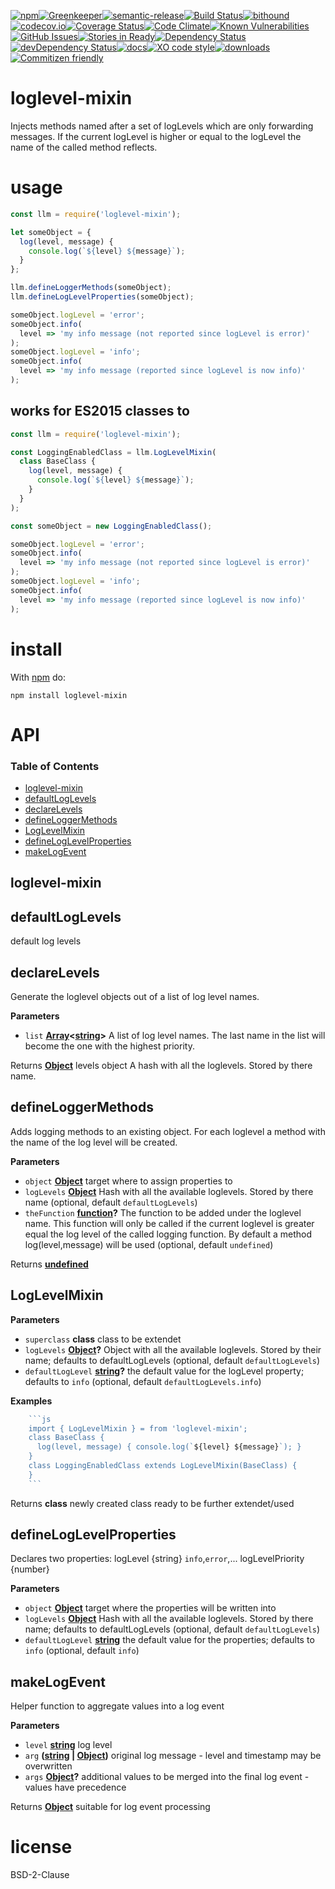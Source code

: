 [![npm](https://img.shields.io/npm/v/loglevel-mixin.svg)](https://www.npmjs.com/package/loglevel-mixin)[![Greenkeeper](https://badges.greenkeeper.io/arlac77/loglevel-mixin.svg)](https://greenkeeper.io/)[![semantic-release](https://img.shields.io/badge/%20%20%F0%9F%93%A6%F0%9F%9A%80-semantic--release-e10079.svg)](https://github.com/arlac77/loglevel-mixin)[![Build Status](https://secure.travis-ci.org/arlac77/loglevel-mixin.png)](http://travis-ci.org/arlac77/loglevel-mixin)[![bithound](https://www.bithound.io/github/arlac77/loglevel-mixin/badges/score.svg)](https://www.bithound.io/github/arlac77/loglevel-mixin)[![codecov.io](http://codecov.io/github/arlac77/loglevel-mixin/coverage.svg?branch=master)](http://codecov.io/github/arlac77/loglevel-mixin?branch=master)[![Coverage Status](https://coveralls.io/repos/arlac77/loglevel-mixin/badge.svg)](https://coveralls.io/r/arlac77/loglevel-mixin)[![Code Climate](https://codeclimate.com/github/arlac77/loglevel-mixin/badges/gpa.svg)](https://codeclimate.com/github/arlac77/loglevel-mixin)[![Known Vulnerabilities](https://snyk.io/test/github/arlac77/loglevel-mixin/badge.svg)](https://snyk.io/test/github/arlac77/loglevel-mixin)[![GitHub Issues](https://img.shields.io/github/issues/arlac77/loglevel-mixin.svg?style=flat-square)](https://github.com/arlac77/loglevel-mixin/issues)[![Stories in Ready](https://badge.waffle.io/arlac77/loglevel-mixin.svg?label=ready&title=Ready)](http://waffle.io/arlac77/loglevel-mixin)[![Dependency Status](https://david-dm.org/arlac77/loglevel-mixin.svg)](https://david-dm.org/arlac77/loglevel-mixin)[![devDependency Status](https://david-dm.org/arlac77/loglevel-mixin/dev-status.svg)](https://david-dm.org/arlac77/loglevel-mixin#info=devDependencies)[![docs](http://inch-ci.org/github/arlac77/loglevel-mixin.svg?branch=master)](http://inch-ci.org/github/arlac77/loglevel-mixin)[![XO code style](https://img.shields.io/badge/code_style-XO-5ed9c7.svg)](https://github.com/sindresorhus/xo)[![downloads](http://img.shields.io/npm/dm/loglevel-mixin.svg?style=flat-square)](https://npmjs.org/package/loglevel-mixin)[![Commitizen friendly](https://img.shields.io/badge/commitizen-friendly-brightgreen.svg)](http://commitizen.github.io/cz-cli/)

# loglevel-mixin

Injects methods named after a set of logLevels which are only forwarding messages. If the current logLevel is higher or equal to the logLevel the name of the called method reflects.

# usage

```javascript
const llm = require('loglevel-mixin');

let someObject = {
  log(level, message) {
    console.log(`${level} ${message}`);
  }
};

llm.defineLoggerMethods(someObject);
llm.defineLogLevelProperties(someObject);

someObject.logLevel = 'error';
someObject.info(
  level => 'my info message (not reported since logLevel is error)'
);
someObject.logLevel = 'info';
someObject.info(
  level => 'my info message (reported since logLevel is now info)'
);
```

## works for ES2015 classes to

```javascript
const llm = require('loglevel-mixin');

const LoggingEnabledClass = llm.LogLevelMixin(
  class BaseClass {
    log(level, message) {
      console.log(`${level} ${message}`);
    }
  }
);

const someObject = new LoggingEnabledClass();

someObject.logLevel = 'error';
someObject.info(
  level => 'my info message (not reported since logLevel is error)'
);
someObject.logLevel = 'info';
someObject.info(
  level => 'my info message (reported since logLevel is now info)'
);
```

# install

With [npm](http://npmjs.org) do:

```shell
npm install loglevel-mixin
```

# API

<!-- Generated by documentation.js. Update this documentation by updating the source code. -->

### Table of Contents

-   [loglevel-mixin](#loglevel-mixin)
-   [defaultLogLevels](#defaultloglevels)
-   [declareLevels](#declarelevels)
-   [defineLoggerMethods](#defineloggermethods)
-   [LogLevelMixin](#loglevelmixin)
-   [defineLogLevelProperties](#defineloglevelproperties)
-   [makeLogEvent](#makelogevent)

## loglevel-mixin

## defaultLogLevels

default log levels

## declareLevels

Generate the loglevel objects out of a list of log level names.

**Parameters**

-   `list` **[Array](https://developer.mozilla.org/docs/Web/JavaScript/Reference/Global_Objects/Array)&lt;[string](https://developer.mozilla.org/docs/Web/JavaScript/Reference/Global_Objects/String)>** A list of log level names. The last name in the list will become the one with the highest priority.

Returns **[Object](https://developer.mozilla.org/docs/Web/JavaScript/Reference/Global_Objects/Object)** levels object A hash with all the loglevels. Stored by there name.

## defineLoggerMethods

Adds logging methods to an existing object.
For each loglevel a method with the name of the log level will be created.

**Parameters**

-   `object` **[Object](https://developer.mozilla.org/docs/Web/JavaScript/Reference/Global_Objects/Object)** target where to assign properties to
-   `logLevels` **[Object](https://developer.mozilla.org/docs/Web/JavaScript/Reference/Global_Objects/Object)** Hash with all the available loglevels. Stored by there name (optional, default `defaultLogLevels`)
-   `theFunction` **[function](https://developer.mozilla.org/docs/Web/JavaScript/Reference/Statements/function)?** The function to be added under the loglevel name.
           This function will only be called if the current loglevel is greater equal
           the log level of the called logging function.
           By default a method log(level,message) will be used (optional, default `undefined`)

Returns **[undefined](https://developer.mozilla.org/docs/Web/JavaScript/Reference/Global_Objects/undefined)** 

## LogLevelMixin

**Parameters**

-   `superclass` **class** class to be extendet
-   `logLevels` **[Object](https://developer.mozilla.org/docs/Web/JavaScript/Reference/Global_Objects/Object)?** Object with all the available loglevels. Stored by their name; defaults to defaultLogLevels (optional, default `defaultLogLevels`)
-   `defaultLogLevel` **[string](https://developer.mozilla.org/docs/Web/JavaScript/Reference/Global_Objects/String)?** the default value for the logLevel property; defaults to `info` (optional, default `defaultLogLevels.info`)

**Examples**

````javascript
    ```js
    import { LogLevelMixin } = from 'loglevel-mixin';
    class BaseClass {
      log(level, message) { console.log(`${level} ${message}`); }
    }
    class LoggingEnabledClass extends LogLevelMixin(BaseClass) {
    }
    ```
````

Returns **class** newly created class ready to be further extendet/used

## defineLogLevelProperties

Declares two properties:
 logLevel {string} `info`,`error`,...
 logLevelPriority {number}

**Parameters**

-   `object` **[Object](https://developer.mozilla.org/docs/Web/JavaScript/Reference/Global_Objects/Object)** target where the properties will be written into
-   `logLevels` **[Object](https://developer.mozilla.org/docs/Web/JavaScript/Reference/Global_Objects/Object)** Hash with all the available loglevels. Stored by there name; defaults to defaultLogLevels (optional, default `defaultLogLevels`)
-   `defaultLogLevel` **[string](https://developer.mozilla.org/docs/Web/JavaScript/Reference/Global_Objects/String)** the default value for the properties; defaults to `info` (optional, default `info`)

## makeLogEvent

Helper function to aggregate values into a log event

**Parameters**

-   `level` **[string](https://developer.mozilla.org/docs/Web/JavaScript/Reference/Global_Objects/String)** log level
-   `arg` **([string](https://developer.mozilla.org/docs/Web/JavaScript/Reference/Global_Objects/String) \| [Object](https://developer.mozilla.org/docs/Web/JavaScript/Reference/Global_Objects/Object))** original log message - level and timestamp may be overwritten
-   `args` **[Object](https://developer.mozilla.org/docs/Web/JavaScript/Reference/Global_Objects/Object)?** additional values to be merged into the final log event - values have precedence

Returns **[Object](https://developer.mozilla.org/docs/Web/JavaScript/Reference/Global_Objects/Object)** suitable for log event processing

# license

BSD-2-Clause
